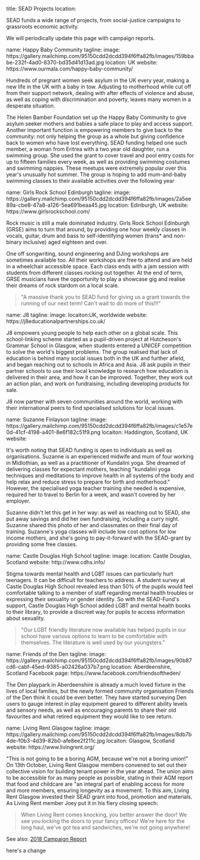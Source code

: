 title: SEAD Projects
location: 

SEAD funds a wide range of projects, from social-justice campaigns to grassroots economic activity.

We will periodically update this page with campaign reports.

<section src='template-project.html'>
name: Happy Baby Community
tagline: 
image: https://gallery.mailchimp.com/95150cdd2dcdd394f6ffa82fb/images/159bbabe-232f-4ad0-8370-bd35d41d13ad.jpg
location: UK 
website: https://www.ourmala.com/happy-baby-community/

Hundreds of pregnant women seek asylum in the UK every year, making a new life in the UK with a baby in tow. Adjusting to motherhood while cut off from their support network, dealing with after effects of violence and abuse, as well as coping with discrimination and poverty, leaves many women in a desperate situation.

The Helen Bamber Foundation set up the Happy Baby Community to give asylum seeker mothers and babies a safe place to play and access support. Another important function is empowering members to give back to the community: not only helping the group as a whole but giving confidence back to women who have lost everything. SEAD funding helped one such member, a woman from Eritrea with a two year old daughter, run a swimming group. She used the grant to cover travel and pool entry costs for up to fifteen families every week, as well as providing swimming costumes and swimming nappies. These meetups were extremely popular over this year's unusually hot summer. The group is hoping to add mum-and-baby swimming classes to their available activities over the following year
</section>


<section src='template-project.html'>
name: Girls Rock School Edinburgh
tagline: 
image: https://gallery.mailchimp.com/95150cdd2dcdd394f6ffa82fb/images/2a5ee89a-cbe8-47a8-a126-5ea691beaa45.jpg
location: Edinburgh, UK
website: https://www.girlsrockschool.com/

Rock music is still a male dominated industry. Girls Rock School Edinburgh (GRSE) aims to turn that around, by providing one hour weekly classes in vocals, guitar, drum and bass to self-identifying women (trans* and non-binary inclusive) aged eighteen and over.

One off songwriting, sound engineering and DJing workshops are sometimes available too. All their workshops are free to attend and are held in a wheelchair accessible space. Each class ends with a jam session with students from different classes rocking out together. At the end of term, GRSE musicians have the opportunity to play a showcase gig and realise their dreams of rock stardom on a local scale.

> "A massive thank you to SEAD fund for giving us a grant towards
the running of our next term! Can't wait to do more of this!!!"

</section>


<section src='template-project.html'>
name: J8
tagline: 
image: 
locaiton:UK, worldwide
website: https://j8educationalpartnerships.co.uk/

J8 empowers young people to help each other on a global scale. This school-linking scheme started as a pupil-driven project at Hutcheson's Grammar School in Glasgow, when students entered a UNICEF competition to solve the world's biggest problems. The group realised that lack of education is behind many social issues both in the UK and further afield, and began reaching out to schools in Africa and Asia. J8 ask pupils in their partner schools to use their local knowledge to research how education is delivered in their area, and how it can be improved. Together, they work out an action plan, and work on fundraising, including developing products for sale.

J8 now partner with seven communities around the world, working with their international peers to find specialised solutions for local issues.

</section>


<section src='template-project.html'>
name: Suzanne Finlayson
tagline: 
image: https://gallery.mailchimp.com/95150cdd2dcdd394f6ffa82fb/images/c1e57e0d-41cf-4198-a401-8e6f182c51f9.png
locaiton: Haddington, Scotland, UK
website: 

It's worth noting that SEAD funding is open to individuals as well as organisations. Suzanne is an experienced midwife and mum of four working in Midlothian, as well as a practitioner of Kundalini yoga. She dreamed of delivering classes for expectant mothers, teaching "kundalini yoga techniques and meditations to improve health in all systems of the body and help relax and reduce stress to prepare for birth and motherhood." However, the specialised yoga teacher training she needed is expensive, required her to travel to Berlin for a week, and wasn't covered by her employer.

Suzanne didn't let this get in her way: as well as reaching out to SEAD, she put away savings and did her own fundraising, including a curry night. Suzanne shared this photo of her and classmates on their final day of training. Suzanne's yoga classes will include low cost options for low income mothers, and she's going to pay-it-forward with the SEAD-grant by providing some free classes.


</section>


<section src='template-project.html'>
name: Castle Douglas High School
tagline: 
image: 
location: Castle Douglas, Scotland
website: http://www.cdhs.info/

Stigma towards mental health and LGBT issues can particularly hurt teenagers. It can be difficult for teachers to address. A student survey at Castle Douglas High School revealed less than 50% of the pupils would feel comfortable talking to a member of staff regarding mental health troubles or expressing their sexuality or gender identity. So with the SEAD-Fund's support, Castle Douglas High School added LGBT and mental health books to their library, to provide a discreet way for pupils to access information about sexuality.

> "Our LGBT friendly literature now available has helped pupils in our school have various options to learn to be comfortable with themselves. The literature is well used by our youngsters."

</section>


<section src='template-project.html'>
name: Friends of the Den
tagline: 
image: https://gallery.mailchimp.com/95150cdd2dcdd394f6ffa82fb/images/90b87cd6-cabf-45ed-9385-a02426a037b7.png
location: Aberdeenshire, Scotland
Facebook page: https://www.facebook.com/friendsoftheden/

The Den playpark in Aberdeenshire is already a much loved fixture in the lives of local families, but the newly formed community organisation Friends of the Den think it could be even better. They have started surveying Den users to gauge interest in play equipment geared to different ability levels and sensory needs, as well as encouraging parents to share their old favourites and what retired equipment they would like to see return.

</section>


<section src='template-project.html'>
name: Living Rent Glasgow
tagline: 
image: https://gallery.mailchimp.com/95150cdd2dcdd394f6ffa82fb/images/8db7b4de-f0b3-4d39-82b0-afe8ee2f211c.jpg
locaiton: Glasgow, Scotland
website: https://www.livingrent.org/

"This is not going to be a boring AGM, because we're not a boring union!" On 13th October, Living Rent Glasgow members convened to set out their collective vision for building tenant power in the year ahead. The union aims to be accessible for as many people as possible, stating in their AGM report that food and childcare are "an integral part of enabling access for more and more members, ensuring longevity as a movement. To this aim, Living Rent Glasgow invested their SEAD grant into food, promotion and materials. As Living Rent member Joey put it in his fiery closing speech:
 
> When Living Rent comes knocking, you better answer the door! We see
you locking the doors to your fancy offices! We're here for the long haul,
we've got tea and sandwiches, we're not going anywhere!

</section>

See also: [2018 Campaign Report](https://mailchi.mp/91e11c73d780/sead-fund-2018-report-supporting-grass-roots-projects-for-change)


here's a change
